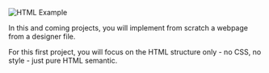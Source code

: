 ![HTML Example](https://www.designveloper.com/wp-content/uploads/2022/07/html-1200x675.jpg)

In this and coming projects, you will implement from scratch a webpage from a designer file.

For this first project, you will focus on the HTML structure only - no CSS, no style - just pure HTML semantic.


